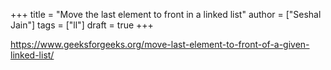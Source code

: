 +++
title = "Move the last element to front in a linked list"
author = ["Seshal Jain"]
tags = ["ll"]
draft = true
+++

<https://www.geeksforgeeks.org/move-last-element-to-front-of-a-given-linked-list/>
